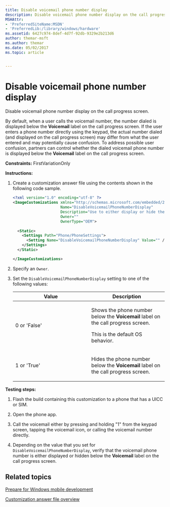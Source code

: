 ```yaml
---
title: Disable voicemail phone number display
description: Disable voicemail phone number display on the call progress screen.
MSHAttr:
- 'PreferredSiteName:MSDN'
- 'PreferredLib:/library/windows/hardware'
ms.assetid: 6427c974-8def-4d7f-92db-9329e2b213d6
author: themar-msft
ms.author: themar
ms.date: 05/02/2017
ms.topic: article


---
```


# Disable voicemail phone number display


Disable voicemail phone number display on the call progress screen.

By default, when a user calls the voicemail number, the number dialed is displayed below the **Voicemail** label on the call progress screen. If the user enters a phone number directly using the keypad, the actual number dialed (and displayed on the call progress screen) may differ from what the user entered and may potentially cause confusion. To address possible user confusion, partners can control whether the dialed voicemail phone number is displayed below the **Voicemail** label on the call progress screen.

<a href="" id="constraints---firstvariationonly"></a>**Constraints:** FirstVariationOnly  

<a href="" id="instructions-"></a>**Instructions:**  
1.  Create a customization answer file using the contents shown in the following code sample.

    ```XML
    <?xml version="1.0" encoding="utf-8" ?>  
    <ImageCustomizations xmlns="http://schemas.microsoft.com/embedded/2004/10/ImageUpdate"  
                         Name="DisableVoicemailPhoneNumberDisplay"  
                         Description="Use to either display or hide the voicemail phone number displayed in the call progress screen."  
                         Owner=""  
                         OwnerType="OEM"> 
      
      <Static>  
        <Settings Path="Phone/PhoneSettings">  
          <Setting Name="DisableVoicemailPhoneNumberDisplay" Value="" />
        </Settings>  
      </Static>

    </ImageCustomizations>
    ```

2.  Specify an `Owner`.

3.  Set the `DisableVoicemailPhoneNumberDisplay` setting to one of the following values:

    <table>
    <colgroup>
    <col width="50%" />
    <col width="50%" />
    </colgroup>
    <thead>
    <tr class="header">
    <th>Value</th>
    <th>Description</th>
    </tr>
    </thead>
    <tbody>
    <tr class="odd">
    <td><p>0 or 'False'</p></td>
    <td><p>Shows the phone number below the <strong>Voicemail</strong> label on the call progress screen.</p>
    <p>This is the default OS behavior.</p></td>
    </tr>
    <tr class="even">
    <td><p>1 or 'True'</p></td>
    <td><p>Hides the phone number below the <strong>Voicemail</strong> label on the call progress screen.</p></td>
    </tr>
    </tbody>
    </table>

     

<a href="" id="testing-steps-"></a>**Testing steps:**  
1.  Flash the build containing this customization to a phone that has a UICC or SIM.

2.  Open the phone app.

3.  Call the voicemail either by pressing and holding "1" from the keypad screen, tapping the voicemail icon, or calling the voicemail number directly.

4.  Depending on the value that you set for `DisableVoicemailPhoneNumberDisplay`, verify that the voicemail phone number is either displayed or hidden below the **Voicemail** label on the call progress screen.

## Related topics

[Prepare for Windows mobile development](https://docs.microsoft.com/en-us/windows-hardware/manufacture/mobile/preparing-for-windows-mobile-development)

[Customization answer file overview](https://docs.microsoft.com/en-us/windows-hardware/customize/mobile/mcsf/customization-answer-file)
